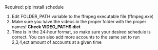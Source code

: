 Required: pip install schedule

1. Edit FOLDER_PATH variable to the ffmpeg executable file (ffmpeg.exe)
2. Make sure you have the videos in the proper folder with the proper names! **Check VIDEO_PATHS dict**
3. Time is in the 24-hour format, so make sure your desired schedule is correct.
You can also add more accounts to the same set to run 2,3,4,ect amount of accounts at a given time
